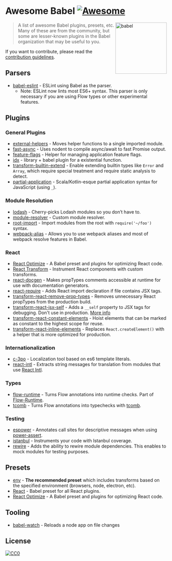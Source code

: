 # Awesome Babel [![Awesome](https://cdn.rawgit.com/sindresorhus/awesome/d7305f38d29fed78fa85652e3a63e154dd8e8829/media/badge.svg)](https://github.com/sindresorhus/awesome)

[<img src="https://babeljs.io/images/logo.svg" width="160" align="right" alt="babel">](http://babel.io)

> A list of awesome Babel plugins, presets, etc. Many of these are from the community, but some are lesser-known
> plugins in the Babel organization that may be useful to you.

If you want to contribute, please read the [contribution guidelines](contributing.md).

## Parsers

 - [babel-eslint](https://github.com/babel/babel-eslint) - ESLint using Babel as the parser.
   - Note: ESLint now lints most ES6+ syntax. This parser is only necessary if you are using Flow types or other experimental features.

## Plugins

### General Plugins

 - [external-helpers](https://www.npmjs.com/package/babel-plugin-external-helpers) - Moves helper functions to a single imported module.
 - [fast-async](https://github.com/MatAtBread/fast-async) - Uses nodent to compile async/await to fast Promise output.
 - [feature-flags](https://github.com/ember-cli/babel-plugin-feature-flags) - Helper for managing application feature flags.
 - [idx](https://github.com/facebookincubator/idx) - library + babel plugin for a existential function.
 - [transform-builtin-extend](https://github.com/loganfsmyth/babel-plugin-transform-builtin-extend) - Enable extending builtin types like `Error` and `Array`, which require special treatment and require static analysis to detect.
 - [partial-application](https://github.com/citycide/babel-plugin-partial-application) - Scala/Kotlin-esque partial application syntax for JavaScript (using `_`).

### Module Resolution

 - [lodash](https://github.com/lodash/babel-plugin-lodash) - Cherry-picks Lodash modules so you don’t have to.
 - [module-resolver](https://github.com/tleunen/babel-plugin-module-resolver) - Custom module resolver.
 - [root-import](https://github.com/entwicklerstube/babel-plugin-root-import) - Import modules from the root with `require('~/foo')` syntax.
 - [webpack-alias](https://github.com/trayio/babel-plugin-webpack-alias) - Allows you to use webpack aliases and most of webpack resolve features in Babel.

### React

 - [React Optimize](https://github.com/thejameskyle/babel-react-optimize) - A Babel preset and plugins for optimizing React code.
 - [React Transform](https://github.com/gaearon/babel-plugin-react-transform) - Instrument React components with custom transforms.
 - [react-docgen](https://github.com/kadirahq/babel-plugin-react-docgen) - Makes propTypes comments accessible at runtime for use with documentation generators.
 - [react-require](https://github.com/vslinko/babel-plugin-react-require) - Adds React import declaration if file contains JSX tags.
 - [transform-react-remove-prop-types](https://github.com/oliviertassinari/babel-plugin-transform-react-remove-prop-types) - Removes unnecessary React propTypes from the production build.
 - [transform-react-jsx-self](https://github.com/babel/babel/tree/master/packages/babel-plugin-transform-react-jsx-self) - Adds a `__self` property to JSX tags for debugging. Don't use in production. [More info](https://github.com/babel/babel/pull/3540)
 - [transform-react-constant-elements](https://www.npmjs.com/package/babel-plugin-transform-react-constant-elements) - Hoist elements that can be marked as constant to the highest scope for reuse.
 - [transform-react-inline-elements](https://www.npmjs.com/package/babel-plugin-transform-react-inline-elements) - Replaces `React.createElement()` with a helper that is more optimized for production.

### Internationalization

 - [c-3po](https://c-3po.js.org) - Localization tool based on es6 template literals.
 - [react-intl](https://github.com/yahoo/react-intl) - Extracts string messages for translation from modules that use [React Intl](https://github.com/yahoo/react-intl).

### Types

 - [flow-runtime](https://github.com/codemix/flow-runtime/tree/master/packages/babel-plugin-flow-runtime) - Turns Flow annotations into runtime checks. Part of [Flow-Runtime](https://codemix.github.io/flow-runtime).
 - [tcomb](https://github.com/gcanti/babel-plugin-tcomb) - Turns Flow annotations into typechecks with [tcomb](https://github.com/gcanti/tcomb).

### Testing

 - [espower](https://github.com/power-assert-js/babel-plugin-espower) - Annotates call sites for descriptive messages when using [power-assert](https://github.com/power-assert-js/power-assert).
 - [istanbul](https://github.com/istanbuljs/babel-plugin-istanbul) - Instruments your code with Istanbul coverage.
 - [rewire](https://github.com/speedskater/babel-plugin-rewire) - Adds the ability to rewire module dependencies. This enables to mock modules for testing purposes.

## Presets

 - [env](https://github.com/babel/babel-preset-env) - **The recommended preset** which includes transforms based on the specified environment (browsers, node, electron, etc).
 - [React](https://www.npmjs.com/package/babel-preset-react) - Babel preset for all React plugins.
 - [React Optimize](https://github.com/thejameskyle/babel-react-optimize) - A Babel preset and plugins for optimizing React code.

## Tooling

 - [babel-watch](https://github.com/kmagiera/babel-watch) - Reloads a node app on file changes

## License

[![CC0](https://i.creativecommons.org/p/zero/1.0/88x31.png)](https://creativecommons.org/publicdomain/zero/1.0/)
